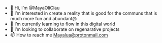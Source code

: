 - 👋 Hi, I’m @MayaOliClau
- 👀 I’m interested in create a reality that is good for the communs that is much more fun and abundant@
- 🌱 I’m currently learning to flow in this digital world
- 💞️ I’m looking to collaborate on regenarative projects
- 📫 How to reach me Mayalua@protonmail.com

<!---
MayaOliClau/MayaOliClau is a ✨ special ✨ repository because its `README.md` (this file) appears on your GitHub profile.
You can click the Preview link to take a look at your changes.
--->
